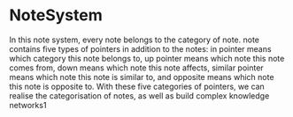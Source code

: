 # NoteSystem

In this note system, every note belongs to the category of note. note contains five types of pointers in addition to the notes:
in pointer means which category this note belongs to, 
up pointer means which note this note comes from, 
down means which note this note affects, 
similar pointer means which note this note is similar to, 
and opposite means which note this note is opposite to. With these five categories of pointers, we can realise the categorisation of notes, as well as build complex knowledge networks1

